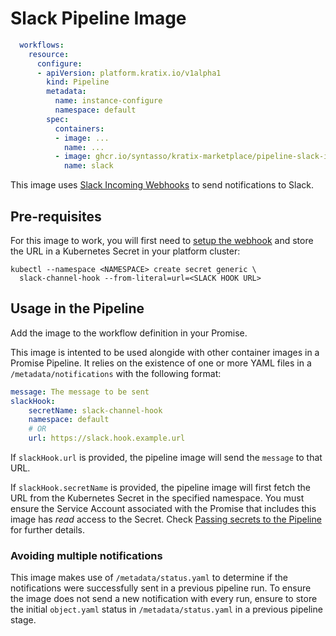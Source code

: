 # Slack Pipeline Image

```yaml
  workflows:
    resource:
      configure:
      - apiVersion: platform.kratix.io/v1alpha1
        kind: Pipeline
        metadata:
          name: instance-configure
          namespace: default
        spec:
          containers:
          - image: ...
            name: ...
          - image: ghcr.io/syntasso/kratix-marketplace/pipeline-slack-image:v0.1.0
            name: slack
```

This image uses [Slack Incoming Webhooks](https://api.slack.com/messaging/webhooks) to
send notifications to Slack.

## Pre-requisites

For this image to work, you will first need to [setup the
webhook](https://api.slack.com/messaging/webhooks) and store the URL in a
Kubernetes Secret in your platform cluster:

```shell
kubectl --namespace <NAMESPACE> create secret generic \
  slack-channel-hook --from-literal=url=<SLACK HOOK URL>
```

## Usage in the Pipeline

Add the image to the workflow definition in your Promise.

This image is intented to be used alongide with other container images in a
Promise Pipeline. It relies on the existence of one or more YAML files in a
`/metadata/notifications` with the following format:

```yaml
message: The message to be sent
slackHook:
    secretName: slack-channel-hook
    namespace: default
    # OR
    url: https://slack.hook.example.url
```

If `slackHook.url` is provided, the pipeline image will send the `message` to that URL.

If `slackHook.secretName` is provided, the pipeline image will first fetch the URL from
the Kubernetes Secret in the specified namespace. You must ensure the Service
Account associated with the Promise that includes this image has _read_ access
to the Secret. Check [Passing secrets to the
Pipeline](https://kratix.io/docs/main/reference/resource-requests/pipelines#passing-secrets-to-the-pipeline)
for further details.

### Avoiding multiple notifications

This image makes use of `/metadata/status.yaml` to determine if the
notifications were successfully sent in a previous pipeline run. To ensure the
image does not send a new notification with every run, ensure to store the
initial `object.yaml` status in `/metadata/status.yaml` in a previous pipeline
stage.
